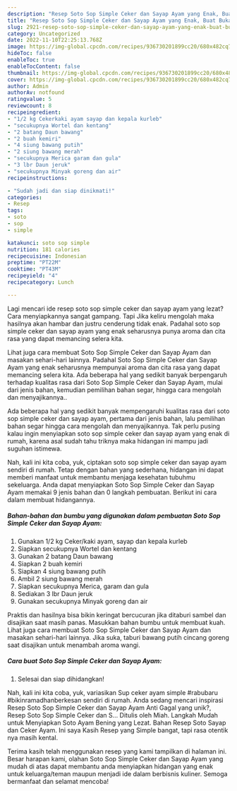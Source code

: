 ```yaml
---
description: "Resep Soto Sop Simple Ceker dan Sayap Ayam yang Enak, Buat Buka Puasa Enak Banget"
title: "Resep Soto Sop Simple Ceker dan Sayap Ayam yang Enak, Buat Buka Puasa Enak Banget"
slug: 2921-resep-soto-sop-simple-ceker-dan-sayap-ayam-yang-enak-buat-buka-puasa-enak-banget
category: Uncategorized
date: 2022-11-10T22:25:13.768Z
image: https://img-global.cpcdn.com/recipes/936730201899cc20/680x482cq70/soto-sop-simple-ceker-dan-sayap-ayam-foto-resep-utama.jpg
hideToc: false
enableToc: true
enableTocContent: false
thumbnail: https://img-global.cpcdn.com/recipes/936730201899cc20/680x482cq70/soto-sop-simple-ceker-dan-sayap-ayam-foto-resep-utama.jpg
cover: https://img-global.cpcdn.com/recipes/936730201899cc20/680x482cq70/soto-sop-simple-ceker-dan-sayap-ayam-foto-resep-utama.jpg
author: Admin
authorAv: notfound
ratingvalue: 5
reviewcount: 8
recipeingredient:
- "1/2 kg Cekerkaki ayam sayap dan kepala kurleb"
- "secukupnya Wortel dan kentang"
- "2 batang Daun bawang"
- "2 buah kemiri"
- "4 siung bawang putih"
- "2 siung bawang merah"
- "secukupnya Merica garam dan gula"
- "3 lbr Daun jeruk"
- "secukupnya Minyak goreng dan air"
recipeinstructions:

- "Sudah jadi dan siap dinikmati!"
categories:
- Resep
tags:
- soto
- sop
- simple

katakunci: soto sop simple 
nutrition: 181 calories
recipecuisine: Indonesian
preptime: "PT22M"
cooktime: "PT43M"
recipeyield: "4"
recipecategory: Lunch

---
```



Lagi mencari ide resep soto sop simple ceker dan sayap ayam yang lezat? Cara menyiapkannya sangat gampang. Tapi Jika keliru mengolah maka hasilnya akan hambar dan justru cenderung tidak enak. Padahal soto sop simple ceker dan sayap ayam yang enak seharusnya punya aroma dan cita rasa yang dapat memancing selera kita.


Lihat juga cara membuat Soto Sop Simple Ceker dan Sayap Ayam dan masakan sehari-hari lainnya. Padahal Soto Sop Simple Ceker dan Sayap Ayam yang enak seharusnya mempunyai aroma dan cita rasa yang dapat memancing selera kita. Ada beberapa hal yang sedikit banyak berpengaruh terhadap kualitas rasa dari Soto Sop Simple Ceker dan Sayap Ayam, mulai dari jenis bahan, kemudian pemilihan bahan segar, hingga cara mengolah dan menyajikannya..

Ada beberapa hal yang sedikit banyak mempengaruhi kualitas rasa dari soto sop simple ceker dan sayap ayam, pertama dari jenis bahan, lalu pemilihan bahan segar hingga cara mengolah dan menyajikannya. Tak perlu pusing kalau ingin menyiapkan soto sop simple ceker dan sayap ayam yang enak di rumah, karena asal sudah tahu triknya maka hidangan ini mampu jadi suguhan istimewa.


Nah, kali ini kita coba, yuk, ciptakan soto sop simple ceker dan sayap ayam sendiri di rumah. Tetap dengan bahan yang sederhana, hidangan ini dapat memberi manfaat untuk membantu menjaga kesehatan tubuhmu sekeluarga. Anda dapat menyiapkan Soto Sop Simple Ceker dan Sayap Ayam memakai 9 jenis bahan dan 0 langkah pembuatan. Berikut ini cara dalam membuat hidangannya.

<!--inarticleads1-->

##### Bahan-bahan dan bumbu yang digunakan dalam pembuatan Soto Sop Simple Ceker dan Sayap Ayam:

1. Gunakan 1/2 kg Ceker/kaki ayam, sayap dan kepala kurleb
1. Siapkan secukupnya Wortel dan kentang
1. Gunakan 2 batang Daun bawang
1. Siapkan 2 buah kemiri
1. Siapkan 4 siung bawang putih
1. Ambil 2 siung bawang merah
1. Siapkan secukupnya Merica, garam dan gula
1. Sediakan 3 lbr Daun jeruk
1. Gunakan secukupnya Minyak goreng dan air


Praktis dan hasilnya bisa bikin keringat bercucuran jika ditaburi sambel dan disajikan saat masih panas. Masukkan bahan bumbu untuk membuat kuah. Lihat juga cara membuat Soto Sop Simple Ceker dan Sayap Ayam dan masakan sehari-hari lainnya. Jika suka, taburi bawang putih cincang goreng saat disajikan untuk menambah aroma wangi. 

<!--inarticleads2-->

##### Cara buat Soto Sop Simple Ceker dan Sayap Ayam:


1. Selesai dan siap dihidangkan!

Nah, kali ini kita coba, yuk, variasikan Sup ceker ayam simple #rabubaru #bikinramadhanberkesan sendiri di rumah. Anda sedang mencari inspirasi Resep Soto Sop Simple Ceker dan Sayap Ayam Anti Gagal yang unik?, Resep Soto Sop Simple Ceker dan S… Ditulis oleh Miah. Langkah Mudah untuk Menyiapkan Soto Ayam Bening yang Lezat. Bahan Resep Soto Sayap dan Ceker Ayam. Ini saya Kasih Resep yang Simple bangat, tapi rasa otentik nya masih kental. 

Terima kasih telah menggunakan resep yang kami tampilkan di halaman ini. Besar harapan kami, olahan Soto Sop Simple Ceker dan Sayap Ayam yang mudah di atas dapat membantu anda menyiapkan hidangan yang enak untuk keluarga/teman maupun menjadi ide dalam berbisnis kuliner. Semoga bermanfaat dan selamat mencoba!
